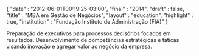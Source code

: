 {
  "date" : "2012-06-01T00:19:25-03:00",
  "final" : "2014",
  "draft" : false,
  "title" : "MBA em Gestão de Negócios",
  "layout" : "education",
  "highlight" : true,
  "institution" : "Fundação Instituto de Administração (FIA)"
}

Preparação de executivos para processos decisórios focados em resultados. Desenvolvimento de competências estratégicas e táticas visando inovação e agregar valor ao negócio da empresa.
